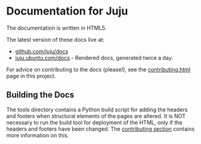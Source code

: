 # Documentation for Juju

The documentation is written in HTML5.

The latest version of these docs live at:

- [github.com/juju/docs](https://juju.ubuntu.com/docs/contributing.html)
- [juju.ubuntu.com/docs](http://juju.ubuntu.com/docs) - Rendered docs, generated twice a day.

For advice on contributing to the docs (please!), see 
the [contributing.html](https://juju.ubuntu.com/docs/contributing.html) page in this project.

## Building the Docs

The tools directory contains a Python build script for 
adding the headers and footers when structural 
elements of the pages are altered. It is NOT
necessary to run the build tool for deployment of the
HTML, only if the headers and footers have been
changed. The [contributing section](https://juju.ubuntu.com/docs/contributing.html) contains more
information on this.



